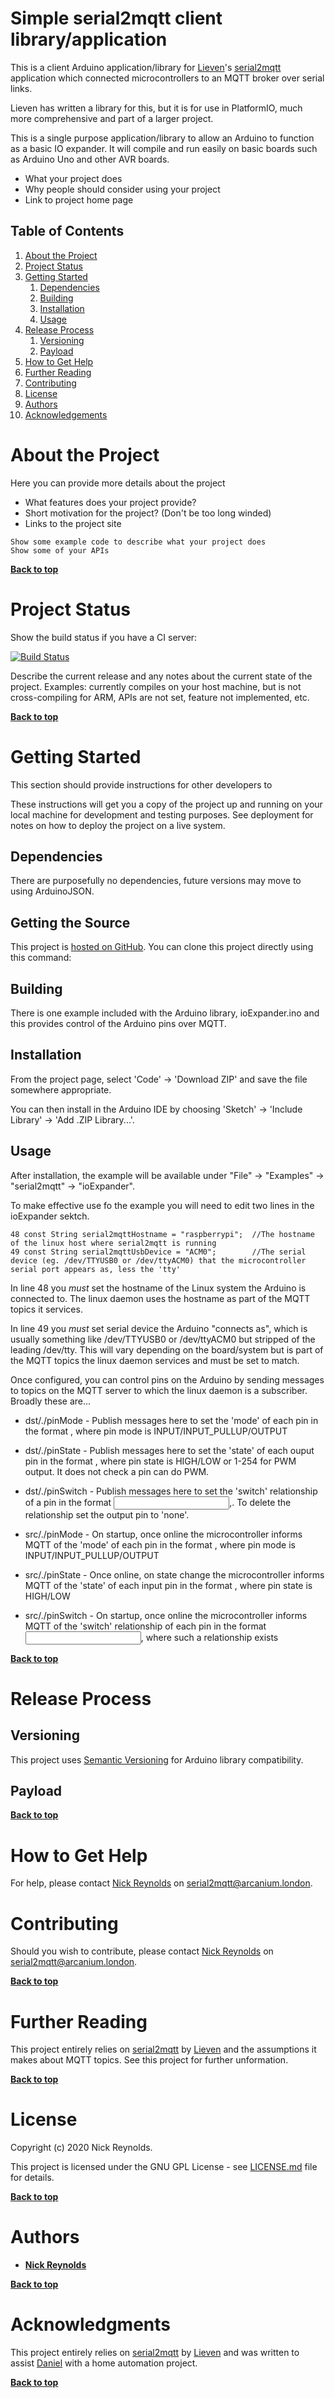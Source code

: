 # Simple serial2mqtt client library/application

This is a client Arduino application/library for [Lieven](https://vortex314.blogspot.com/)'s [serial2mqtt](https://github.com/vortex314/serial2mqtt) application which connected microcontrollers to an MQTT broker over serial links.

Lieven has written a library for this, but it is for use in PlatformIO, much more comprehensive and part of a larger project.

This is a single purpose application/library to allow an Arduino to function as a basic IO expander. It will compile and run easily on basic boards such as Arduino Uno and other AVR boards.

* What your project does
* Why people should consider using your project
* Link to project home page

## Table of Contents

1. [About the Project](#about-the-project)
1. [Project Status](#project-status)
1. [Getting Started](#getting-started)
	1. [Dependencies](#dependencies)
	1. [Building](#building)
	1. [Installation](#installation)
	1. [Usage](#usage)
1. [Release Process](#release-process)
	1. [Versioning](#versioning)
	1. [Payload](#payload)
1. [How to Get Help](#how-to-get-help)
1. [Further Reading](#further-reading)
1. [Contributing](#contributing)
1. [License](#license)
1. [Authors](#authors)
1. [Acknowledgements](#acknowledgements)

# About the Project

Here you can provide more details about the project
* What features does your project provide?
* Short motivation for the project? (Don't be too long winded)
* Links to the project site

```
Show some example code to describe what your project does
Show some of your APIs
```

**[Back to top](#table-of-contents)**

# Project Status

Show the build status if you have a CI server:

[![Build Status](http://your-server:12345/job/badge/icon)](http://your-server:12345/job/http://your-server:12345/job/badge/icon/)

Describe the current release and any notes about the current state of the project. Examples: currently compiles on your host machine, but is not cross-compiling for ARM, APIs are not set, feature not implemented, etc.

**[Back to top](#table-of-contents)**

# Getting Started

This section should provide instructions for other developers to

These instructions will get you a copy of the project up and running on your local machine for development and testing purposes. See deployment for notes on how to deploy the project on a live system.

## Dependencies

There are purposefully no dependencies, future versions may move to using ArduinoJSON.

## Getting the Source

This project is [hosted on GitHub](https://github.com/ncmreynolds/serial2mqtt). You can clone this project directly using this command:

## Building

There is one example included with the Arduino library, ioExpander.ino and this provides control of the Arduino pins over MQTT.

## Installation

From the project page, select 'Code' -> 'Download ZIP' and save the file somewhere appropriate.

You can then install in the Arduino IDE by choosing 'Sketch' -> 'Include Library' -> 'Add .ZIP Library...'.

## Usage

After installation, the example will be available under "File" -> "Examples" -> "serial2mqtt" -> "ioExpander".

To make effective use fo the example you will need to edit two lines in the ioExpander sektch.

```
48 const String serial2mqttHostname = "raspberrypi";  //The hostname of the linux host where serial2mqtt is running
49 const String serial2mqttUsbDevice = "ACM0";        //The serial device (eg. /dev/TTYUSB0 or /dev/ttyACM0) that the microcontroller serial port appears as, less the 'tty'
```

In line 48 you *must* set the hostname of the Linux system the Arduino is connected to. The linux daemon uses the hostname as part of the MQTT topics it services.

In line 49 you *must* set serial device the Arduino "connects as", which is usually something like /dev/TTYUSB0 or /dev/ttyACM0 but stripped of the leading /dev/tty. This will vary depending on the board/system but is part of the MQTT topics the linux daemon services and must be set to match.

Once configured, you can control pins on the Arduino by sending messages to topics on the MQTT server to which the linux daemon is a subscriber. Broadly these are...

* dst/<HOSTNAME>.<USB device>/pinMode  - Publish messages here to set the 'mode' of each pin in the format <pin number>,<pin mode> where pin mode is INPUT/INPUT_PULLUP/OUTPUT
* dst/<HOSTNAME>.<USB device>/pinState - Publish messages here to set the 'state' of each ouput pin in the format <pin number>,<pin mode> where pin state is HIGH/LOW or 1-254 for PWM output. It does not check a pin can do PWM.
* dst/<HOSTNAME>.<USB device>/pinSwitch - Publish messages here to set the 'switch' relationship of a pin in the format <input pin number>,<output pin number>. To delete the relationship set the output pin to 'none'.

* src/<HOSTNAME>.<USB device>/pinMode  - On startup, once online the microcontroller informs MQTT of the 'mode' of each pin in the format <pin number>,<pin mode> where pin mode is INPUT/INPUT_PULLUP/OUTPUT
* src/<HOSTNAME>.<USB device>/pinState - Once online, on state change the microcontroller informs MQTT of the 'state' of each input pin in the format <pin number>,<pin mode> where pin state is HIGH/LOW
* src/<HOSTNAME>.<USB device>/pinSwitch - On startup, once online the microcontroller informs MQTT of the 'switch' relationship of each pin in the format <input pin number>,<output pin number> where such a relationship exists


**[Back to top](#table-of-contents)**

# Release Process

## Versioning

This project uses [Semantic Versioning](http://semver.org/) for Arduino library compatibility.

## Payload

**[Back to top](#table-of-contents)**

# How to Get Help

For help, please contact [Nick Reynolds](https://github.com/ncmreynolds) on serial2mqtt@arcanium.london.

# Contributing

Should you wish to contribute, please contact [Nick Reynolds](https://github.com/ncmreynolds) on serial2mqtt@arcanium.london.

**[Back to top](#table-of-contents)**

# Further Reading

This project entirely relies on [serial2mqtt](https://github.com/vortex314/serial2mqtt) by [Lieven](https://vortex314.blogspot.com/) and the assumptions it makes about MQTT topics. See this project for further unformation.

**[Back to top](#table-of-contents)**

# License

Copyright (c) 2020 Nick Reynolds.

This project is licensed under the GNU GPL License - see [LICENSE.md](LICENSE.md) file for details.

**[Back to top](#table-of-contents)**

# Authors

* **[Nick Reynolds](https://github.com/ncmreynolds)**

**[Back to top](#table-of-contents)**

# Acknowledgments

This project entirely relies on [serial2mqtt](https://github.com/vortex314/serial2mqtt) by [Lieven](https://vortex314.blogspot.com/) and was written to assist [Daniel](https://github.com/banier1) with a home automation project.

**[Back to top](#table-of-contents)**